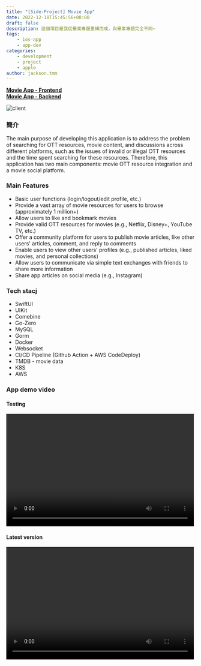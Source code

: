 ```yaml
---
title: "[Side-Project] Movie App"
date: 2022-12-10T15:45:56+08:00
draft: false
description: 這個項目是我從畢業專題重構而成，與畢業專題完全不同~
tags: 
    - ios-app
    - app-dev
categories: 
    - development
    - project
    - apple
author: jackson.tmm
---
```


[**Movie App - Frontend**](https://github.com/RyanTokManMokMTM/MovieAppSwiftUI.git)   
[**Movie App - Backend**](https://github.com/RyanTokManMokMTM/movie-server)

![client](/images/ott_app/movie-app/AppImg.png)

### 簡介
The main purpose of developing this application is to address the problem of searching for OTT resources, movie content, and discussions across different platforms, such as the issues of invalid or illegal OTT resources and the time spent searching for these resources. Therefore, this application has two main components: movie OTT resource integration and a movie social platform.

### Main Features
* Basic user functions (login/logout/edit profile, etc.)
* Provide a vast array of movie resources for users to browse (approximately 1 million+)
* Allow users to like and bookmark movies
* Provide valid OTT resources for movies (e.g., Netflix, Disney+, YouTube TV, etc.)
* Offer a community platform for users to publish movie articles, like other users' articles, comment, and reply to comments
* Enable users to view other users' profiles (e.g., published articles, liked movies, and personal collections)
* Allow users to communicate via simple text exchanges with friends to share more information
* Share app articles on social media (e.g., Instagram)


### Tech stacj
* SwiftUI
* UIKit
* Comebine
* Go-Zero
* MySQL
* Gorm
* Docker
* Websocket
* CI/CD Pipeline (Github Action + AWS CodeDeploy)
* TMDB - movie data
* K8S
* AWS



### App demo video

#### Testing
<video src="/videos/ott-app.mov" controls="controls" width="500" height="300"></video> 

#### Latest version
<video src="/videos/final-version.mp4" controls="controls" width="500" height="300"></video> 